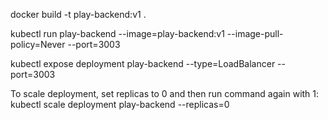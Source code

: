docker build -t play-backend:v1 .

kubectl run play-backend --image=play-backend:v1 --image-pull-policy=Never --port=3003

kubectl expose deployment play-backend --type=LoadBalancer --port=3003

To scale deployment, set replicas to 0 and then run command again with 1:
kubectl scale deployment play-backend --replicas=0
